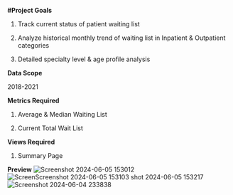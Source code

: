 **#Project Goals**

1. Track current status of patient waiting list

2. Analyze historical monthly trend of waiting list in Inpatient & Outpatient categories

3. Detailed specialty level & age profile analysis

**Data Scope**

2018-2021

**Metrics Required**

1. Average & Median Waiting List

2. Current Total Wait List

**Views Required**

1. Summary Page

**Preview**
![Screenshot 2024-06-05 153012](https://github.com/charapakasaisreeharsha/Patient-Stats-Dashboard/assets/142214147/245688de-17b3-4d05-a6cf-b164a37a8a82)
![Screen![Screenshot 2024-06-05 153103](https://github.com/charapakasaisreeharsha/Patient-Stats-Dashboard/assets/142214147/eae1d98a-fb9f-493d-9b28-c24aa3dfe783)
shot 2024-06-05 153217](https://github.com/charapakasaisreeharsha/Patient-Stats-Dashboard/assets/142214147/d541854f-3b2e-492f-adcb-25fe6330c250)
![Screenshot 2024-06-04 233838](https://github.com/charapakasaisreeharsha/Patient-Stats-Dashboard/assets/142214147/801b55c0-f434-476c-89fd-5ac6e3dc3e0a)

